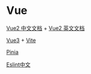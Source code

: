 <!--
 * @Author: TerryMin
 * @Date: 2023-02-17 11:41:32
 * @LastEditors: TerryMin
 * @LastEditTime: 2023-03-07 10:36:41
 * @Description: file not
-->
# Vue

[Vue2 中文文档](https://v2.cn.vuejs.org/) + [Vue2 英文文档](https://cli.vuejs.org/guide/)


[Vue3](https://staging-cn.vuejs.org) + [Vite](https://vitejs.cn/vite3-cn/)


[Pinia](https://pinia.web3doc.top/)

[Eslint中文](http://eslint.cn/docs/rules/no-shadow)
